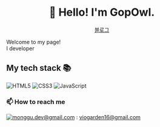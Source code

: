 <h1 align="center">👋 Hello! I'm GopOwl.</h1>
<p align="center">
  <a href="https://broadway.tistory.com/">블로그</a> 
</p>

<p>Welcome to my page! </br> I developer

<h2> My tech stack 📚 </h2>

![HTML5](https://img.shields.io/badge/-HTML5-F05032?style=for-the-badge&logo=html5&logoColor=ffffff)
![CSS3](https://img.shields.io/badge/-CSS3-007ACC?style=for-the-badge&logo=css3)
![JavaScript](https://img.shields.io/badge/-JavaScript-%23F7DF1C?style=for-the-badge&logo=javascript&logoColor=000000&labelColor=%23F7DF1C&color=%23FFCE5A)

### 📫  How to reach me
[![monggu.dev@gmail.com](https://img.shields.io/badge/Gmail-d14836?style=flat-square&logo=Gmail&logoColor=white&link=mailto:viogarden16@gmail.com)](mailto:viogarden16@gmail.com) : viogarden16@gmail.com 
